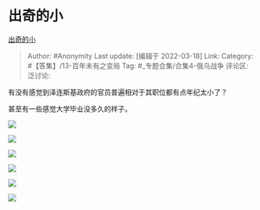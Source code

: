 # 出奇的小
[出奇的小](https://zhuanlan.zhihu.com/p/483359068)

> Author: #Anonymity
> Last update: [编辑于 2022-03-18]
> Link:
> Category: #【答集】/13-百年未有之变局
> Tag: #_专题合集/合集4-俄乌战争 
> 评论区:
> 泛讨论:

有没有感觉到泽连斯基政府的官员普遍相对于其职位都有点年纪太小了？

甚至有一些感觉大学毕业没多久的样子。

![](https://pic2.zhimg.com/v2-de86a193ab13a3d90ba15b31ae9097c5_b.jpg)

![](https://pic1.zhimg.com/v2-7e2dfcc540baf7ddd5282f84868e243c_b.jpg)

![](https://pic4.zhimg.com/v2-fd54d8cdd2c2649d0582fbc9b1cba07f_b.jpg)

![](https://pic3.zhimg.com/v2-0d920b33b2d8d38980998539ba655742_b.jpg)

![](https://pic3.zhimg.com/v2-a171b7e95de880426ae25e21299a363a_b.jpg)

![](https://pic4.zhimg.com/v2-c6821f89c0bf4bbce17fff01b93838e7_b.jpg)
